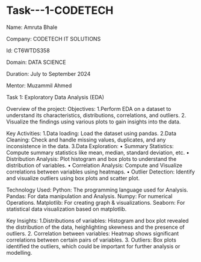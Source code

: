 # Task---1-CODETECH
Name: Amruta Bhale

Company: CODETECH IT SOLUTIONS

Id: CT6WTDS358

Domain: DATA SCIENCE

Duration: July to September 2024

Mentor: Muzammil Ahmed

Task 1: Exploratory Data Analysis (EDA)


Overview of the project:
Objectives: 
1.Perform EDA on a dataset to understand its characteristics, distributions, correlations, and outliers.
2. Visualize the findings using various plots to gain insights into the data.

Key Activities:
1.Data loading: Load the dataset using pandas.
2.Data Cleaning:  Check and handle missing values, duplicates, and any inconsistence in the data.
3.Data Exploration:
•	Summary Statistics: Compute summary statistics like mean, median, standard deviation, etc.
•	Distribution Analysis: Plot histogram and box plots to understand the distribution of variables.
•	Correlation Analysis: Compute and Visualize correlations between variables using heatmaps.
•	Outlier Detection: Identify and visualize outliers using box plots and scatter plot.

Technology Used: 
Python: The programming language used for Analysis.
Pandas: For data manipulation and Analysis.
Numpy: For numerical Operations.
Matplotlib: For creating graph & visualizations.
Seaborn: For statistical data visualization based on matplotlib.

Key Insights:
1.Distributions of variables: Histogram and box plot revealed the distribution of the data, heighlighting skewness and the presence of outliers.
2. Correlation between variables: Heatmap shows significant correlations between certain pairs of variables.
3. Outliers: Box plots identified the outliers, which could be important for further analysis or modelling.


